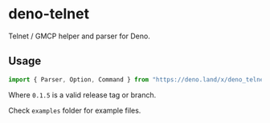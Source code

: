 # deno-telnet

Telnet / GMCP helper and parser for Deno.

## Usage

```ts
import { Parser, Option, Command } from "https://deno.land/x/deno_telnet@0.1.5/mod.ts";
```

Where `0.1.5` is a valid release tag or branch.

Check `examples` folder for example files.
